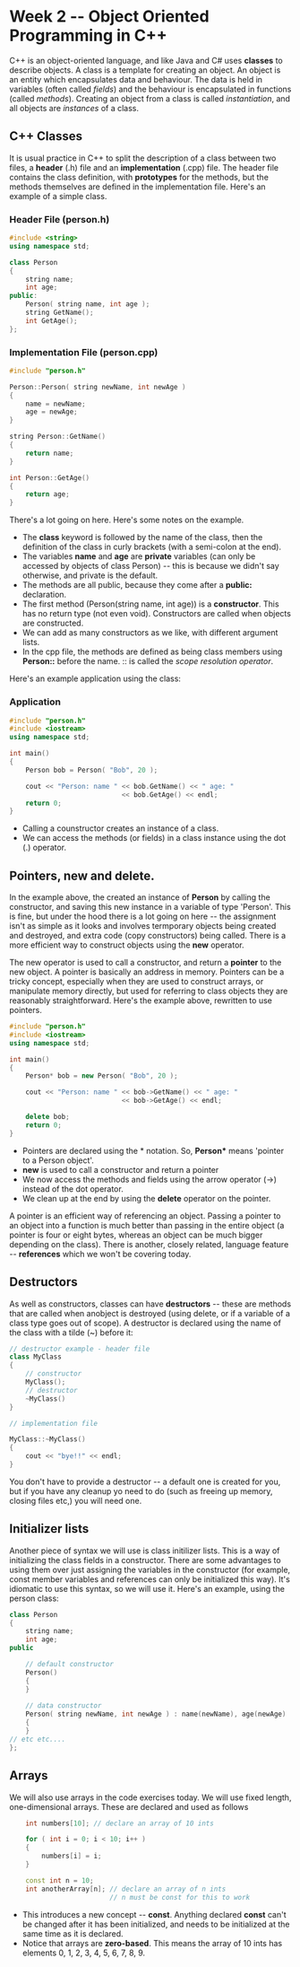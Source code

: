 # Week 2 -- Object Oriented Programming in C++

C++ is an object-oriented language, and like Java and C# uses __classes__ to describe objects. A class is a template for creating an object. An object is an entity which encapsulates data and behaviour. The data is held in variables (often called _fields_) and the behaviour is encapsulated in functions (called _methods_). Creating an object from a class is called _instantiation_, and all objects are _instances_ of a class.

## C++ Classes

It is usual practice in C++ to split the description of a class between two files, a __header__ (.h) file and an __implementation__ (.cpp) file. The header file contains the class definition, with __prototypes__ for the methods, but the methods themselves are defined in the implementation file. Here's an example of a simple class.

### Header File (person.h)

```c++
#include <string>
using namespace std;

class Person
{
    string name;
    int age;
public:
    Person( string name, int age );
    string GetName();
    int GetAge();
};
```

### Implementation File (person.cpp)

```c++
#include "person.h"

Person::Person( string newName, int newAge )
{
    name = newName;
    age = newAge;
}

string Person::GetName()
{
    return name;
}

int Person::GetAge()
{
    return age;
}
```

There's a lot going on here. Here's some notes on the example.

* The __class__ keyword is followed by the name of the class, then the definition of the class in curly brackets (with a semi-colon at the end).
* The variables __name__ and __age__ are __private__ variables (can only be accessed by objects of class Person) -- this is because we didn't say 
otherwise, and private is the default.
* The methods are all public, because they come after a __public:__ declaration.
* The first method (Person(string name, int age)) is a __constructor__. This has no return type (not even void). Constructors are called when objects are constructed.
* We can add as many constructors as we like, with different argument lists.
* In the cpp file, the methods are defined as being class members using __Person::__ before the name. :: is called the _scope resolution operator_.

Here's an example application using the class:

### Application

```c++
#include "person.h"
#include <iostream>
using namespace std;

int main()
{
    Person bob = Person( "Bob", 20 );

    cout << "Person: name " << bob.GetName() << " age: " 
                            << bob.GetAge() << endl;
    return 0;
}
```

* Calling a counstructor creates an instance of a class.
* We can access the methods (or fields) in a class instance using the dot (.) operator.

## Pointers, new and delete.

In the example above, the created an instance of __Person__ by calling the constructor, and saving this new instance in a variable of type 'Person'. This is fine, but under the hood there is a lot going on here -- the assignment isn't as simple as it looks and involves termporary objects being created and destroyed, and extra code (copy constructors) being called. There is a more efficient way to construct objects using the __new__ operator.

The new operator is used to call a constructor, and return a __pointer__ to the new object. A pointer is basically an address in memory. Pointers can be a tricky concept, especially when they are used to construct arrays, or manipulate memory directly, but used for referring to class objects they are reasonably straightforward. Here's the example above, rewritten to use pointers.

```c++
#include "person.h"
#include <iostream>
using namespace std;

int main()
{
    Person* bob = new Person( "Bob", 20 );

    cout << "Person: name " << bob->GetName() << " age: " 
                            << bob->GetAge() << endl;

    delete bob;
    return 0;
}
```

* Pointers are declared using the * notation. So, __Person*__ means 'pointer to a Person object'.
* __new__ is used to call a constructor and return a pointer
* We now access the methods and fields using the arrow operator (->) instead of the dot operator.
* We clean up at the end by using the __delete__ operator on the pointer.

A pointer is an efficient way of referencing an object. Passing a pointer to an object into a function is much better
than passing in the entire object (a pointer is four or eight bytes, whereas an object can be much bigger depending on 
the class). There is another, closely related, language feature -- __references__ which we won't be covering today.

## Destructors

As well as constructors, classes can have __destructors__ -- these are methods that are called when anobject is destroyed (using delete, or if a variable of a class type goes out of scope). A destructor is declared using the name of the class with a tilde (~) before it:

```c++
// destructor example - header file
class MyClass
{
    // constructor
    MyClass();
    // destructor
    ~MyClass()
}

// implementation file

MyClass::~MyClass()
{
    cout << "bye!!" << endl;
}
```

You don't have to provide a destructor -- a default one is created for you, but if you have any cleanup yo need to do (such as freeing up memory, closing files etc,) you will need one. 

## Initializer lists

Another piece of syntax we will use is class initilizer lists. This is a way of initializing the class fields in a constructor. There are some advantages to using them over just assigning the variables in the constructor (for example, const member variables and references can only be initialized this way). It's idiomatic to use this syntax, so we will use it. Here's an example, using the person class:

```c++
class Person
{
    string name;
    int age;
public

    // default constructor
    Person()
    {
    }
    
    // data constructor
    Person( string newName, int newAge ) : name(newName), age(newAge) 
    {
    }	
// etc etc....
};
```

## Arrays

We will also use arrays in the code exercises today. We will use fixed length, one-dimensional arrays. These are declared
and used as follows

```c++
    int numbers[10]; // declare an array of 10 ints

    for ( int i = 0; i < 10; i++ )
    {
        numbers[i] = i;
    }

    const int n = 10;
    int anotherArray[n]; // declare an array of n ints
                         // n must be const for this to work

```
* This introduces a new concept -- __const__. Anything declared __const__ can't be changed after it has been initialized, and needs to be initialized at the same time as it is declared.
* Notice that arrays are __zero-based__. This means the array of 10 ints has elements 0, 1, 2, 3, 4, 5, 6, 7, 8, 9.
